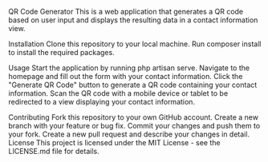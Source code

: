 QR Code Generator
This is a web application that generates a QR code based on user input and displays the resulting data in a contact information view.

Installation
Clone this repository to your local machine.
Run composer install to install the required packages.

Usage
Start the application by running php artisan serve.
Navigate to the homepage and fill out the form with your contact information.
Click the "Generate QR Code" button to generate a QR code containing your contact information.
Scan the QR code with a mobile device or tablet to be redirected to a view displaying your contact information.

Contributing
Fork this repository to your own GitHub account.
Create a new branch with your feature or bug fix.
Commit your changes and push them to your fork.
Create a new pull request and describe your changes in detail.
License
This project is licensed under the MIT License - see the LICENSE.md file for details.
